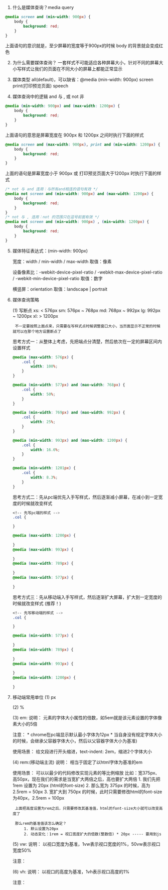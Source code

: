 
1. 什么是媒体查询？media query
```css
@media screen and (min-width: 900px) {
    body {
        background: red;        
    }
}
```
上面语句的意识就是，至少屏幕的宽度等于900px的时候 body 的背景就会变成红色


2. 为什么需要媒体查询？
    一套样式不可能适应各种屏幕大小，针对不同的屏幕大小写样式让我们的页面在不同大小的屏幕上都能正常显示

3. 媒体类型
    all(default)，可以缺省：@media (min-width: 900px)
    screen
    print(打印预览页面)
    speech

4. 媒体查询中的逻辑
    and 与
    , 或
    not 非
```css
@media (min-width: 900px) and (max-width: 1200px) {
    body {
        background: red;        
    }
}
```
上面语句的意思是屏幕宽度在 900px 和 1200px 之间时执行下面的样式

```css
@media screen and (max-width: 900px), print and (min-width: 1200px) {
    body {
        background: red;
    }
}
```
上面的语句是屏幕宽度小于 900px 或 打印预览页面大于1200px 时执行下面的样式

```css
/* not 与 and 连用：与所有and相连的语句有效 */
@media not screen and (min-width: 900px) and (max-width: 1200px) {
    body {
        background: red;
    }
}
/* not 与 , 连用：not 的范围只在逗号前面有效 */
@media not screen and (min-width: 900px) , (min-width: 1200px) {
    body {
        background: red;
    }
}
```

5. 媒体特征表达式：(min-width: 900px)

    宽度：width / min-width / max-width 取值：像素

    设备像素比：-webkit-device-pixel-ratio / -webkit-max-device-pixel-ratio /               -webkit-min-device-pixel-ratio 取值：数字

    横竖屏：orientation 取值：landscape | portrait


6. 媒体查询策略

   (1) 写断点
        xs: < 576px
        sm: 576px ~ 768px
        md: 768px ~ 992px
        lg: 992px ~ 1200px
        xl: > 1200px

        不一定要按照上面点来，只需要在写样式点时候调整窗口大小，当页面显示不正常的时候就可以在那个地方设置断点了

    思考方式一：从整体上考虑，先把端点分清楚，然后依次在一定的屏幕区间内设置样式

    ```css
    @media (max-width: 576px) {
        .col {
            width: 100%;
        }
    }

    @media (min-width: 577px) and (max-width: 768px) {
        .col {
            width: 50%;
        }
    }

    @media (min-width: 769px) and (max-width: 992px) {
        .col {
            width: 25%;
        }
    }

    @media (min-width: 993px) and (max-width: 1200px) {
        .col {
            width: 16.6%;
        }
    }

    @media (min-width: 1201px) {
        .col {
            width: 8.3%;
        }
    }
    ```

    思考方式二：先从pc端优先入手写样式，然后逐渐减小屏幕，在减小到一定宽度的时候就改变样式

    ```css
    <!-- 先写pc端的样式 -->
    .col {

    }

    @media (max-width: 1200px) {
        
    }
    @media (max-width: 993px) {
        
    }
    @media (max-width: 789px) {
        
    }
    @media (max-width: 577px) {
        
    }
    ```

    思考方式三：先从移动端入手写样式，然后逐渐扩大屏幕，扩大到一定宽度的时候就改变样式 (推荐！)
    ```css
    <!-- 先写移动端的样式 -->
    .col {

    }

    @media (min-width: 577px) {
        
    }
    @media (min-width: 789px) {
        
    }
    @media (min-width: 993px) {
        
    }
    @media (min-width: 1200px) {
        
    }
    ```

7. 移动端常用单位
    (1) px


    (2) %


    (3) em: 
    说明：
        元素的字体大小属性的倍数，如5em就是该元素设置的字体像素大小的5倍

    注意：
       * chrome在pc端显示默认最小字体为12px
       * 当自身没有规定字体大小的时候，会继承父容器字体大小，然后以父容器字体大小为基准)

    使用场景：
        给文段进行开头缩进，text-indent: 2em，缩进2个字体大小

    (4) rem:(移动端主流)
    说明：
        相当于固定了以html字体为基准的em

    使用场景：
        可以以最少的代码修改实现元素的等比例缩放
        比如：宽375px、高50px，现在我们的需求是当宽扩大两倍之后，高也要扩大两倍
             1. 我们先把 1rem 设置为 20px (html的font-size)
             2. 那么宽为 375px 的时候，高为 2.5rem = 50px
             3. 宽扩大到 750px 的时候，此时只需要修改html的font-size为40px，2.5rem = 100px
        
        上面把高度设置为rem之后，只需要修改其基准值，html的font-size大小就可以改变高度了

        那么rem的基准值该怎么确定？
            1. 默认设置为20px
            2. 动态变化：1rem = 视口宽度扩大的倍数(整数倍) * 20px ----- 要用到js

    (5) vw:
    说明：
        以视口宽度为基准，1vw表示视口宽度的1%，50vw表示视口宽度50%

    注意：


    (6) vh:
    说明：
        以视口的高度为基准，1vh表示视口高度的1%


    注意：




